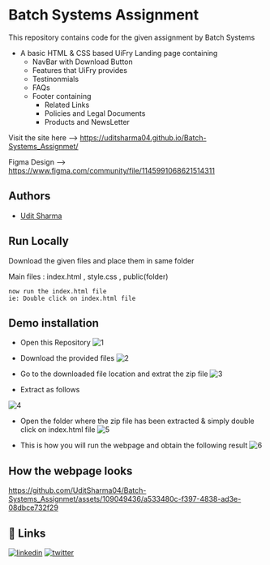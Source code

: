 
# Batch Systems Assignment

This repository contains code for the given assignment by Batch Systems

- A basic HTML & CSS based UiFry Landing page containing
  - NavBar with Download Button
  - Features that UiFry provides
  - Testinonmials
  - FAQs
  - Footer containing
     - Related Links
     - Policies and Legal Documents
     - Products and NewsLetter

Visit the site here -->  https://uditsharma04.github.io/Batch-Systems_Assignmet/

Figma Design --> https://www.figma.com/community/file/1145991068621514311


## Authors

- [Udit Sharma](https://www.github.com/uditsharma04)


## Run Locally

Download the given files and place them in same folder

Main files : index.html , style.css , public(folder)

```
now run the index.html file
ie: Double click on index.html file
```
## Demo installation

- Open this Repository
![1](https://github.com/UditSharma04/Batch-Systems_Assignmet/assets/109049436/a5b909bd-d2eb-4277-bdaa-4c62957be903)

- Download the provided files
![2](https://github.com/UditSharma04/Batch-Systems_Assignmet/assets/109049436/4d36040e-2be7-4307-9915-381aeb3e00ee)

- Go to the downloaded file location and extrat the zip file
![3](https://github.com/UditSharma04/Batch-Systems_Assignmet/assets/109049436/ae94af54-e773-4180-8313-84999428888b)

- Extract as follows

![4](https://github.com/UditSharma04/Batch-Systems_Assignmet/assets/109049436/8c5b1264-8cc6-4f29-bfb0-606ce0410ff5)

- Open the folder where the zip file has been extracted & simply double click on index.html file
![5](https://github.com/UditSharma04/Batch-Systems_Assignmet/assets/109049436/d34049a2-69a0-4876-a683-53daa99d8519)

- This is how you will run the webpage and obtain the following result
![6](https://github.com/UditSharma04/Batch-Systems_Assignmet/assets/109049436/75510227-eabe-4270-a08a-19d0e76e412f)



## How the webpage looks

https://github.com/UditSharma04/Batch-Systems_Assignmet/assets/109049436/a533480c-f397-4838-ad3e-08dbce732f29




## 🔗 Links
[![linkedin](https://img.shields.io/badge/linkedin-0A66C2?style=for-the-badge&logo=linkedin&logoColor=white)](https://www.linkedin.com/in/hellouditt/)
[![twitter](https://img.shields.io/badge/twitter-1DA1F2?style=for-the-badge&logo=twitter&logoColor=white)](https://twitter.com/hellouditt)

